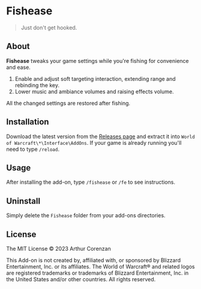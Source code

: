 # Fishease

> Just don't get hooked.

## About

**Fishease** tweaks your game settings while you're fishing for convenience and ease.

1. Enable and adjust soft targeting interaction, extending range and rebinding the key.
2. Lower music and ambiance volumes and raising effects volume.

All the changed settings are restored after fishing.

## Installation

Download the latest version from the [Releases page](https://github.com/haggen/wow/releases) and extract it into `World of Warcraft\*\Interface\AddOns`. If your game is already running you'll need to type `/reload`.

## Usage

After installing the add-on, type `/fishease` or `/fe` to see instructions.

## Uninstall

Simply delete the `Fishease` folder from your add-ons directories.

## License

The MIT License © 2023 Arthur Corenzan

This Add-on is not created by, affiliated with, or sponsored by Blizzard Entertainment, Inc. or its affiliates. The World of Warcraft® and related logos are registered trademarks or trademarks of Blizzard Entertainment, Inc. in the United States and/or other countries. All rights reserved.
